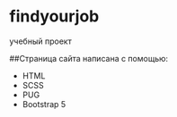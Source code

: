 # findyourjob
учебный проект

##Страница сайта написана с помощью:
- HTML
- SCSS
- PUG
- Bootstrap 5
